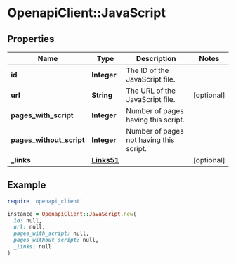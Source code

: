 # OpenapiClient::JavaScript

## Properties

| Name | Type | Description | Notes |
| ---- | ---- | ----------- | ----- |
| **id** | **Integer** | The ID of the JavaScript file. |  |
| **url** | **String** | The URL of the JavaScript file. | [optional] |
| **pages_with_script** | **Integer** | Number of pages having this script. |  |
| **pages_without_script** | **Integer** | Number of pages not having this script. |  |
| **_links** | [**Links51**](Links51.md) |  | [optional] |

## Example

```ruby
require 'openapi_client'

instance = OpenapiClient::JavaScript.new(
  id: null,
  url: null,
  pages_with_script: null,
  pages_without_script: null,
  _links: null
)
```

